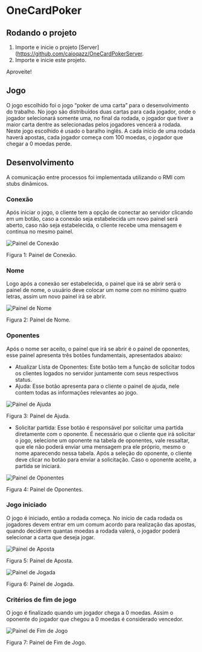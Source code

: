 # OneCardPoker

## Rodando o projeto

1. Importe e inicie o projeto [Server](https://github.com/caioqazz/OneCardPokerServer.
2. Importe e inicie este projeto.

Aproveite!


## Jogo

O jogo escolhido foi o jogo “poker de uma carta” para o desenvolvimento do trabalho. No jogo são distribuídos duas cartas para cada jogador, onde o jogador selecionará
somente uma, no final da rodada, o jogador que tiver a maior carta dentre as selecionadas pelos jogadores vencerá a rodada. Neste jogo escolhido é usado o baralho inglês. A cada início de uma rodada haverá apostas, cada jogador começa com 100 moedas, o jogador que chegar a 0 moedas perde.

## Desenvolvimento
A comunicação entre processos foi implementada utilizando o RMI com stubs dinâmicos.

### Conexão

Após iniciar o jogo, o cliente tem a opção de conectar ao servidor clicando em um botão, caso a conexão seja estabelecida um novo painel será aberto, caso não seja estabelecida, o cliente recebe uma mensagem e continua no mesmo painel.
 
![ Painel de Conexão](https://raw.githubusercontent.com/caioqazz/OneCardPokerClient/master/imgs/img1.jpg)

Figura 1: Painel de Conexão.

### Nome

Logo após a conexão ser estabelecida, o painel que irá se abrir será o painel de nome, o usuário deve colocar um nome com no mínimo quatro letras, assim um novo painel irá se abrir.
 
 

![ Painel de Nome](https://raw.githubusercontent.com/caioqazz/OneCardPokerClient/master/imgs/img2.jpg)

Figura 2: Painel de Nome.

### Oponentes

Após o nome ser aceito, o painel que irá se abrir é o painel de oponentes, esse painel apresenta três botões fundamentais, apresentados abaixo:
 

* Atualizar Lista de Oponentes: Este botão tem a função de solicitar todos os clientes logados no servidor juntamente com seus respectivos status.
* Ajuda: Esse botão apresenta para o cliente o painel de ajuda, nele contem todas as informações relevantes ao jogo.
 
 

 ![ Painel de Ajuda](https://raw.githubusercontent.com/caioqazz/OneCardPokerClient/master/imgs/img3.jpg)

Figura 3: Painel de Ajuda.

* Solicitar partida: Esse botão é responsável por solicitar uma partida diretamente com o oponente. É necessário que o cliente que irá solicitar o jogo, selecione um oponente na tabela de oponentes, vale ressaltar, que ele não poderá enviar uma mensagem pra ele próprio, mesmo o nome aparecendo nessa tabela. Após a seleção do oponente, o cliente deve clicar no botão para enviar a solicitação. Caso o oponente aceite, a partida se iniciará.
 
 

 ![ Painel de Oponentes](https://raw.githubusercontent.com/caioqazz/OneCardPokerClient/master/imgs/img4.jpg)
 
Figura 4: Painel de Oponentes.

### Jogo iniciado
O jogo é iniciado, então a rodada começa. No inicio de cada rodada os jogadores devem entrar em um comum acordo para realização das apostas, quando decidirem quantas moedas a rodada valerá, o jogador poderá selecionar a carta que deseja jogar.
 
 ![ Painel de Aposta](https://raw.githubusercontent.com/caioqazz/OneCardPokerClient/master/imgs/img5.jpg)
 
Figura 5: Painel de Aposta.
 
 

 ![ Painel de Jogada](https://raw.githubusercontent.com/caioqazz/OneCardPokerClient/master/imgs/img6.jpg)
 
Figura 6: Painel de Jogada.

### Critérios de fim de jogo
O jogo é finalizado quando um jogador chega a 0 moedas. Assim o oponente do jogador que chegou a 0 moedas é considerado vencedor.
 
 
 ![ Painel de Fim de Jogo](https://raw.githubusercontent.com/caioqazz/OneCardPokerClient/master/imgs/img7.jpg)

Figura 7: Painel de Fim de Jogo.
